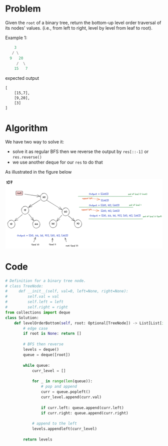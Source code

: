 # Problem
Given the `root` of a binary tree, return the bottom-up level order traversal of its nodes' values. (i.e., from left to right, level by level from leaf to root).

Example 1: 

```python
    3
   / \
  9   20
     /  \
    15   7
```

expected output
```
[
    [15,7],
    [9,20],
    [3]
]
```

# Algorithm

We have two way to solve it:
- solve it as regular BFS then we reverse the output by `res[::-1]` or `res.reverse()`
- we use another deque for our `res` to do that

As illustrated in the figure below


![](./107.excalidraw.png)


# Code

```python
# Definition for a binary tree node.
# class TreeNode:
#     def __init__(self, val=0, left=None, right=None):
#         self.val = val
#         self.left = left
#         self.right = right
from collections import deque
class Solution:
    def levelOrderBottom(self, root: Optional[TreeNode]) -> List[List[int]]:
        # edge case
        if root is None: return []

        # BFS then reverse
        levels = deque()
        queue = deque([root])

        while queue:
            curr_level = []

            for _ in range(len(queue)):
                # pop and append 
                curr = queue.popleft()
                curr_level.append(curr.val)

                if curr.left: queue.append(curr.left)
                if curr.right: queue.append(curr.right)

            # append to the left
            levels.appendleft(curr_level)

        return levels
            
        
```
